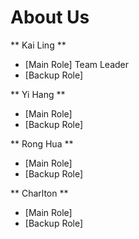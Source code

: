 # About Us

** Kai Ling **

* [Main Role] Team Leader
* [Backup Role]

** Yi Hang **

* [Main Role]
* [Backup Role]

** Rong Hua **

* [Main Role]
* [Backup Role]

** Charlton **

* [Main Role]
* [Backup Role]
